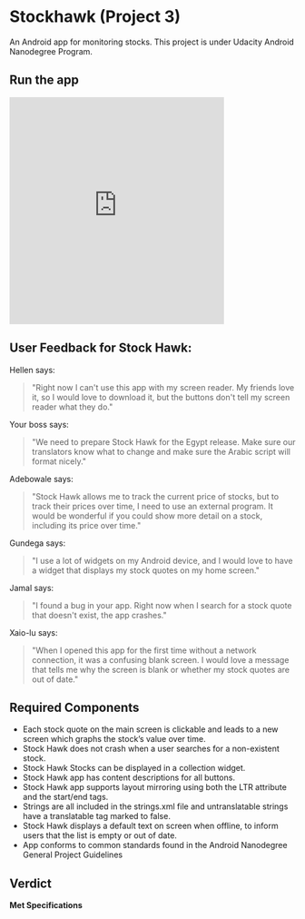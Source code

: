 # Stockhawk (Project 3) 
An Android app for monitoring stocks. This project is under Udacity Android Nanodegree Program.

## Run the app

<iframe src="https://appetize.io/embed/nh0rb2czmedaaw0nt0qaugvu8c?device=iphone5s&scale=50&autoplay=false&orientation=portrait&deviceColor=black" width="378px" height="400px" frameborder="0" scrolling="no"></iframe>

## User Feedback for Stock Hawk:
Hellen says:
<blockquote> "Right now I can't use this app with my screen reader. My friends love it, so I would love to download it, but the buttons don't tell my screen reader what they do." </blockquote>

Your boss says:
<blockquote> "We need to prepare Stock Hawk for the Egypt release. Make sure our translators know what to change and make sure the Arabic script will format nicely." </blockquote>

Adebowale says:
<blockquote> "Stock Hawk allows me to track the current price of stocks, but to track their prices over time, I need to use an external program. It would be wonderful if you could show more detail on a stock, including its price over time." </blockquote>

Gundega says:
<blockquote> "I use a lot of widgets on my Android device, and I would love to have a widget that displays my stock quotes on my home screen." </blockquote>

Jamal says:
<blockquote> "I found a bug in your app. Right now when I search for a stock quote that doesn't exist, the app crashes." </blockquote>

Xaio-lu says:
<blockquote> "When I opened this app for the first time without a network connection, it was a confusing blank screen. I would love a message that tells me why the screen is blank or whether my stock quotes are out of date." </blockquote>

## Required Components

* Each stock quote on the main screen is clickable and leads to a new screen which graphs the stock’s value over time.
* Stock Hawk does not crash when a user searches for a non-existent stock.
* Stock Hawk Stocks can be displayed in a collection widget.
* Stock Hawk app has content descriptions for all buttons.
* Stock Hawk app supports layout mirroring using both the LTR attribute and the start/end tags.
* Strings are all included in the strings.xml file and untranslatable strings have a translatable tag marked to false.
* Stock Hawk displays a default text on screen when offline, to inform users that the list is empty or out of date.
* App conforms to common standards found in the Android Nanodegree General Project Guidelines

## Verdict
**Met Specifications**
